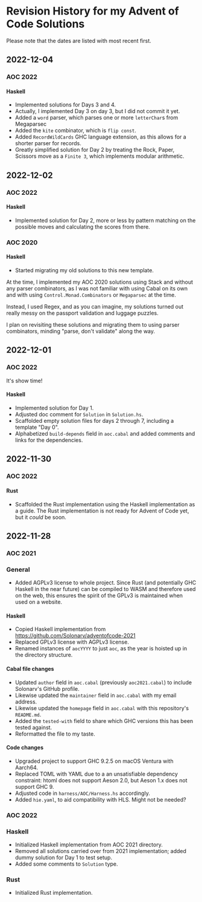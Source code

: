 # Revision History for my Advent of Code Solutions

Please note that the dates are listed with most recent first.

## 2022-12-04

### AOC 2022

#### Haskell

* Implemented solutions for Days 3 and 4.
* Actually, I implemented Day 3 on day 3, but I did not commit it yet.
* Added a `word` parser, which parses one or more `letterChar`s from Megaparsec
* Added the `kite` combinator, which is `flip const`.
* Added `RecordWildCards` GHC language extension, as this allows for a shorter parser for records.
* Greatly simplified solution for Day 2 by treating the Rock, Paper, Scissors move as a `Finite 3`, which implements modular arithmetic.

## 2022-12-02

### AOC 2022

#### Haskell

* Implemented solution for Day 2, more or less by pattern matching on the possible moves and calculating the scores from there.

### AOC 2020

#### Haskell

* Started migrating my old solutions to this new template.

At the time, I implemented my AOC 2020 solutions using Stack and without any parser combinators, as I was not familiar with using Cabal on its own and with using `Control.Monad.Combinators` or `Megaparsec` at the time.

Instead, I used Regex, and as you can imagine, my solutions turned out really messy on the passport validation and luggage puzzles.

I plan on revisiting these solutions and migrating them to using parser combinators, minding "parse, don't validate" along the way.

## 2022-12-01

### AOC 2022

It's show time!

#### Haskell

* Implemented solution for Day 1.
* Adjusted doc comment for `Solution` in `Solution.hs`.
* Scaffolded empty solution files for days 2 through 7, including a template "Day 0".
* Alphabetized `build-depends` field in `aoc.cabal` and added comments and links for the dependencies.

## 2022-11-30

### AOC 2022

#### Rust

* Scaffolded the Rust implementation using the Haskell implementation as a guide. The Rust implementation is not ready for Advent of Code yet, but it *could* be soon.

## 2022-11-28

### AOC 2021

### General

* Added AGPLv3 license to whole project. Since Rust (and potentially GHC Haskell in the near future) can be compiled to WASM and therefore used on the web, this ensures the spirit of the GPLv3 is maintained when used on a website.

#### Haskell

* Copied Haskell implementation from https://github.com/Solonarv/adventofcode-2021
* Replaced GPLv3 license with AGPLv3 license.
* Renamed instances of `aocYYYY` to just `aoc`, as the year is hoisted up in the directory structure.

#### Cabal file changes

* Updated `author` field in `aoc.cabal` (previously `aoc2021.cabal`) to include Solonarv's GitHub profile.
* Likewise updated the `maintainer` field in `aoc.cabal` with my email address.
* Likewise updated the `homepage` field in `aoc.cabal` with this repository's `README.md`.
* Added the `tested-with` field to share which GHC versions this has been tested against.
* Reformatted the file to my taste.

#### Code changes

* Upgraded project to support GHC 9.2.5 on macOS Ventura with Aarch64.
* Replaced TOML with YAML due to a an unsatisfiable dependency constraint: htoml does not support Aeson 2.0, but Aeson 1.x does not support GHC 9.
* Adjusted code in `harness/AOC/Harness.hs` accordingly.
* Added `hie.yaml`, to aid compatibility with HLS. Might not be needed?

### AOC 2022

### Haskell

* Initialized Haskell implementation from AOC 2021 directory.
* Removed all solutions carried over from 2021 implementation; added dummy solution for Day 1 to test setup.
* Added some comments to `Solution` type.

### Rust

* Initialized Rust implementation.

